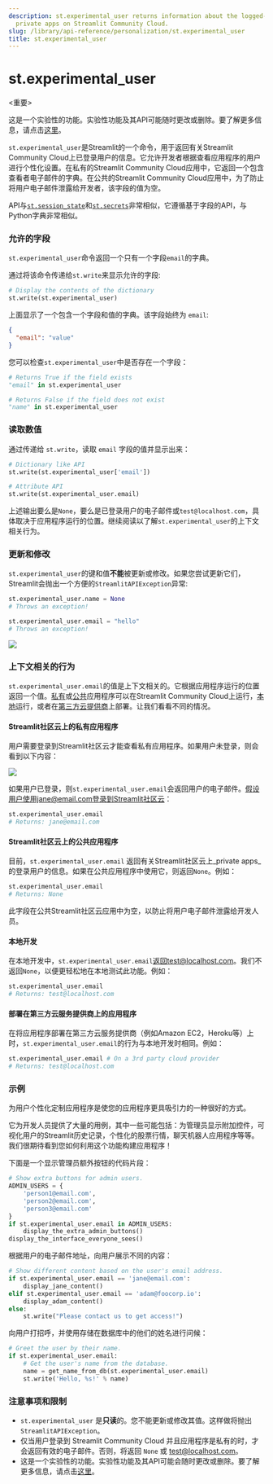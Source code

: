 ```yaml
---
description: st.experimental_user returns information about the logged-in user of
  private apps on Streamlit Community Cloud.
slug: /library/api-reference/personalization/st.experimental_user
title: st.experimental_user
---
```


# st.experimental_user

<重要>

这是一个实验性的功能。实验性功能及其API可能随时更改或删除。要了解更多信息，请点击[这里](/library/advanced-features/prerelease#experimental-features)。

`st.experimental_user`是Streamlit的一个命令，用于返回有关Streamlit Community Cloud上已登录用户的信息。它允许开发者根据查看应用程序的用户进行个性化设置。在私有的Streamlit Community Cloud应用中，它返回一个包含查看者电子邮件的字典。在公共的Streamlit Community Cloud应用中，为了防止将用户电子邮件泄露给开发者，该字段的值为空。

API与[`st.session_state`](/library/api-reference/session-state)和[`st.secrets`](/streamlit-community-cloud/get-started/deploy-an-app/connect-to-data-sources/secrets-management)非常相似，它遵循基于字段的API，与Python字典非常相似。

### 允许的字段

`st.experimental_user`命令返回一个只有一个字段`email`的字典。

通过将该命令传递给`st.write`来显示允许的字段:

```python
# Display the contents of the dictionary
st.write(st.experimental_user)
```

上面显示了一个包含一个字段和值的字典。该字段始终为 `email`:

```json
{
  "email": "value"
}
```

您可以检查`st.experimental_user`中是否存在一个字段：

```python
# Returns True if the field exists
"email" in st.experimental_user

# Returns False if the field does not exist
"name" in st.experimental_user
```

### 读取数值

通过传递给 `st.write`，读取 `email` 字段的值并显示出来：

```python
# Dictionary like API
st.write(st.experimental_user['email'])

# Attribute API
st.write(st.experimental_user.email)
```

上述输出要么是`None`，要么是已登录用户的电子邮件或`test@localhost.com`，具体取决于应用程序运行的位置。继续阅读以了解`st.experimental_user`的上下文相关行为。

### 更新和修改

`st.experimental_user`的键和值**不能**被更新或修改。如果您尝试更新它们，Streamlit会抛出一个方便的`StreamlitAPIException`异常:

```python
st.experimental_user.name = None
# Throws an exception!

st.experimental_user.email = "hello"
# Throws an exception!
```

<Image src="/images/st-user-value-exception.png" />

### 上下文相关的行为

`st.experimental_user.email`的值是上下文相关的。它根据应用程序运行的位置返回一个值。[私有](#在Streamlit-Community-Cloud上的私有应用)或[公共](#在Streamlit-Community-Cloud上的公共应用)应用程序可以在Streamlit Community Cloud上运行，[本地](#本地开发)运行，或者在[第三方云提供商](#在第三方云提供商上部署应用)上部署。让我们看看不同的情况。

#### **Streamlit社区云上的私有应用程序**

用户需要登录到Streamlit社区云才能查看私有应用程序。如果用户未登录，则会看到以下内容：

<div style={{ maxWidth: '65%', marginBottom: '-1em', marginLeft: '8em' }}>
    <Image src="/images/private-app-access.png" />
</div>

如果用户已登录，则`st.experimental_user.email`会返回用户的电子邮件。假设用户使用jane@email.com登录到Streamlit社区云：

```python
st.experimental_user.email
# Returns: jane@email.com
```

#### **Streamlit社区云上的公共应用程序**

目前，`st.experimental_user.email` 返回有关Streamlit社区云上_private apps_的登录用户的信息。如果在公共应用程序中使用它，则返回`None`。例如：

```python
st.experimental_user.email
# Returns: None
```

此字段在公共Streamlit社区云应用中为空，以防止将用户电子邮件泄露给开发人员。

#### **本地开发**

在本地开发中，`st.experimental_user.email`返回test@localhost.com。我们不返回`None`，以便更轻松地在本地测试此功能。例如：

```python
st.experimental_user.email
# Returns: test@localhost.com
```

#### **部署在第三方云服务提供商上的应用程序**

在将应用程序部署在第三方云服务提供商（例如Amazon EC2，Heroku等）上时，`st.experimental_user.email`的行为与本地开发时相同。例如：

```python
st.experimental_user.email # On a 3rd party cloud provider
# Returns: test@localhost.com
```

### 示例

为用户个性化定制应用程序是使您的应用程序更具吸引力的一种很好的方式。

它为开发人员提供了大量的用例，其中一些可能包括：为管理员显示附加控件，可视化用户的Streamlit历史记录，个性化的股票行情，聊天机器人应用程序等等。我们很期待看到您如何利用这个功能构建应用程序！

下面是一个显示管理员额外按钮的代码片段：

```python
# Show extra buttons for admin users.
ADMIN_USERS = {
    'person1@email.com',
    'person2@email.com',
    'person3@email.com'
}
if st.experimental_user.email in ADMIN_USERS:
    display_the_extra_admin_buttons()
display_the_interface_everyone_sees()
```

根据用户的电子邮件地址，向用户展示不同的内容：

```python
# Show different content based on the user's email address.
if st.experimental_user.email == 'jane@email.com':
    display_jane_content()
elif st.experimental_user.email == 'adam@foocorp.io':
    display_adam_content()
else:
    st.write("Please contact us to get access!")
```

向用户打招呼，并使用存储在数据库中的他们的姓名进行问候：

```python
# Greet the user by their name.
if st.experimental_user.email:
    # Get the user's name from the database.
    name = get_name_from_db(st.experimental_user.email)
    st.write('Hello, %s!' % name)
```

### 注意事项和限制

- `st.experimental_user` 是**只读**的。您不能更新或修改其值。这样做将抛出 `StreamlitAPIException`。
- 仅当用户登录到 Streamlit Community Cloud 并且应用程序是私有的时，才会返回有效的电子邮件。否则，将返回 `None` 或 test@localhost.com。
- 这是一个实验性的功能。实验性功能及其API可能会随时更改或删除。要了解更多信息，请点击[这里](/library/advanced-features/prerelease#experimental-features)。